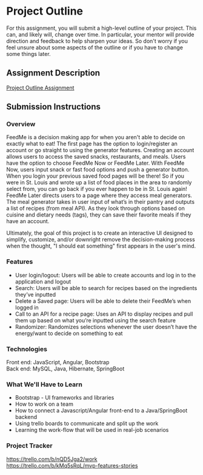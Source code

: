 # Project Outline
For this assignment, you will submit a high-level outline of your project. This can, and likely will, change over time. In particular, your mentor will provide direction and feedback to help sharpen your ideas. So don't worry if you feel unsure about some aspects of the outline or if you have to change some things later.

## Assignment Description
[Project Outline Assignment](https://education.launchcode.org/liftoff/modules/assignments/project-outline)

## Submission Instructions

### Overview
FeedMe is a decision making app for when you aren't able to decide on exactly what to eat! The first page has the option to login/register an account or go straight to using the generator features. Creating an account allows users to access the saved snacks, restaurants, and meals. Users have the option to choose FeedMe Now or FeedMe Later. With FeedMe Now, users input snack or fast food options and push a generator button. When you login your previous saved food pages will be there! So if you were in St. Louis and wrote up a list of food places in the area to randomly select from, you can go back if you ever happen to be in St. Louis again!
FeedMe Later directs users to a page where they access meal generators. The meal generator takes in user input of what’s in their pantry and outputs a list of recipes (from meal API). As they look through options based on cuisine and dietary needs (tags), they can save their favorite meals if they have an account. 

Ultimately, the goal of this project is to create an interactive UI designed to simplify, customize, and/or downright remove the decision-making process when the thought, "I should eat something" first appears in the user's mind.
### Features
- User login/logout: Users will be able to create accounts and log in to the application and logout
- Search: Users will be able to search for recipes based on the ingredients they’ve inputted
- Delete a Saved page: Users will be able to delete their FeedMe’s when logged in
- Call to an API for a recipe page: Uses an API to display recipes and pull them up based on what you’re inputted using the search feature
- Randomizer: Randomizes selections whenever the user doesn’t have the energy/want to decide on something to eat

### Technologies
Front end: JavaScript, Angular, Bootstrap  
Back end: MySQL, Java, Hibernate, SpringBoot

### What We'll Have to Learn
- Bootstrap - UI frameworks and libraries
- How to work on a team
- How to connect a Javascript/Angular front-end to a Java/SpringBoot backend
- Using trello boards to communicate and split up the work
- Learning the work-flow that will be used in real-job scenarios

### Project Tracker
https://trello.com/b/nQD5Jga2/work  
https://trello.com/b/kMq5sRqL/mvp-features-stories
